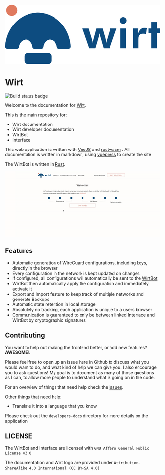 ![Wirt logo](Interface/public/logo.svg)

# Wirt

![Build status badge](https://github.com/b-m-f/Wirt/workflows/Wirt-Interface/badge.svg)

Welcome to the documentation for [Wirt](https://wirt.network).

This is the main repository for:

- Wirt documentation
- Wirt developer documentation
- WirtBot
- Interface

This web application is written with [VueJS](https://vuejs.org/) and [rustwasm](https://rustwasm.github.io/docs/book/) .
All documentation is written in markdown, using [vuepress](vuepress.vuejs.org/) to create the site

The WirtBot is written in [Rust](https://www.rust-lang.org/).

![Small video to demonstrate the Tutorial](media/wirt_tutorial.gif)

## Features

- Automatic generation of WireGuard configurations, including keys, directly in the browser
- Every configuration in the network is kept updated on changes
- If configured, all configurations will automatically be sent to the [WirtBot](https://github.com/b-m-f/wirt/WirtBot)
- WirtBot then automatically apply the configuration and immediately activate it
- Export and Import feature to keep track of multiple networks and generate Backups
- Automatic state retention in local storage
- Absolutely no tracking, each application is unique to a users browser
- Communication is guaranteed to only be between linked Interface and WirtBot by cryptographic signatures

## Contributing

You want to help out making the frontend better, or add new features? **AWESOME**!.

Please feel free to open up an issue here in Github to discuss what you would want to do, and what kind of help we can give you.
I also encourage you to ask questions! My goal is to document as many of those questions as I can, to allow more people to understand what is going on in the code.

For an overview of things that need help check the [issues](https://github.com/b-m-f/wirt/issues).

Other things that need help:

- Translate it into a language that you know

Please check out the `developers-docs` directory for more details on the application.

## LICENSE

The WirtBot and Interface are licensed with `GNU Affero General Public License v3.0`

The documentation and Wirt logo are provided under `Attribution-ShareAlike 4.0 International (CC BY-SA 4.0)`

